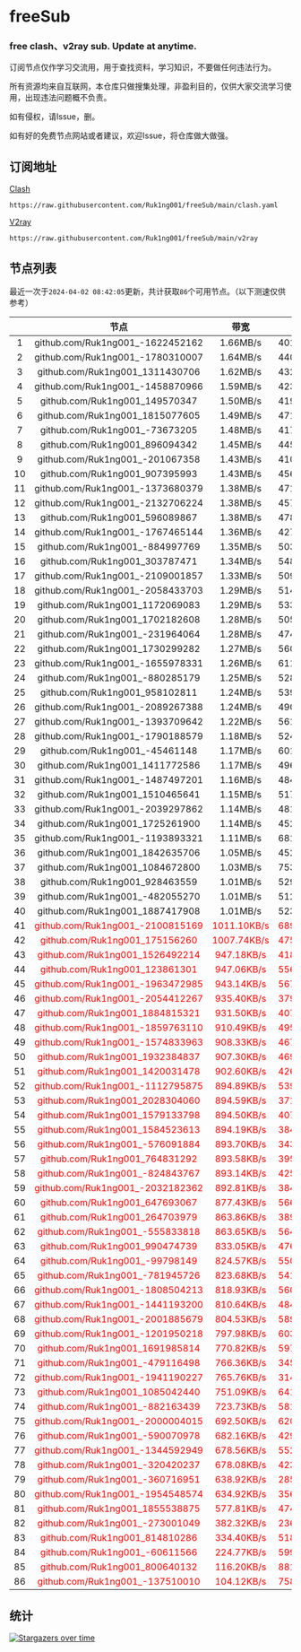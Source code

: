 # freeSub
### free clash、v2ray sub. Update at anytime.

订阅节点仅作学习交流用，用于查找资料，学习知识，不要做任何违法行为。

所有资源均来自互联网，本仓库只做搜集处理，非盈利目的，仅供大家交流学习使用，出现违法问题概不负责。

如有侵权，请Issue，删。

如有好的免费节点网站或者建议，欢迎Issue，将仓库做大做强。

## 订阅地址
[Clash](https://raw.githubusercontent.com/Ruk1ng001/freeSub/main/clash.yaml)
```
https://raw.githubusercontent.com/Ruk1ng001/freeSub/main/clash.yaml
```
[V2ray](https://raw.githubusercontent.com/Ruk1ng001/freeSub/main/v2ray)
```
https://raw.githubusercontent.com/Ruk1ng001/freeSub/main/v2ray
```

## 节点列表

最近一次于`2024-04-02 08:42:05`更新，共计获取`86`个可用节点。（以下测速仅供参考）

|  | 节点 | 带宽 | 延迟 |
|:-:|:--:|:--:|:--:|
 | 1 | github.com/Ruk1ng001_-1622452162 | 1.66MB/s | 401.00ms |
 | 2 | github.com/Ruk1ng001_-1780310007 | 1.64MB/s | 440.00ms |
 | 3 | github.com/Ruk1ng001_1311430706 | 1.62MB/s | 432.00ms |
 | 4 | github.com/Ruk1ng001_-1458870966 | 1.59MB/s | 423.00ms |
 | 5 | github.com/Ruk1ng001_149570347 | 1.50MB/s | 419.00ms |
 | 6 | github.com/Ruk1ng001_1815077605 | 1.49MB/s | 471.00ms |
 | 7 | github.com/Ruk1ng001_-73673205 | 1.48MB/s | 417.00ms |
 | 8 | github.com/Ruk1ng001_896094342 | 1.45MB/s | 445.00ms |
 | 9 | github.com/Ruk1ng001_-201067358 | 1.43MB/s | 410.00ms |
 | 10 | github.com/Ruk1ng001_907395993 | 1.43MB/s | 456.00ms |
 | 11 | github.com/Ruk1ng001_-1373680379 | 1.38MB/s | 471.00ms |
 | 12 | github.com/Ruk1ng001_-2132706224 | 1.38MB/s | 457.00ms |
 | 13 | github.com/Ruk1ng001_596089867 | 1.38MB/s | 478.00ms |
 | 14 | github.com/Ruk1ng001_-1767465144 | 1.36MB/s | 427.00ms |
 | 15 | github.com/Ruk1ng001_-884997769 | 1.35MB/s | 503.00ms |
 | 16 | github.com/Ruk1ng001_303787471 | 1.34MB/s | 548.00ms |
 | 17 | github.com/Ruk1ng001_-2109001857 | 1.33MB/s | 509.00ms |
 | 18 | github.com/Ruk1ng001_-2058433703 | 1.29MB/s | 514.00ms |
 | 19 | github.com/Ruk1ng001_1172069083 | 1.29MB/s | 533.00ms |
 | 20 | github.com/Ruk1ng001_1702182608 | 1.28MB/s | 505.00ms |
 | 21 | github.com/Ruk1ng001_-231964064 | 1.28MB/s | 474.00ms |
 | 22 | github.com/Ruk1ng001_1730299282 | 1.27MB/s | 560.00ms |
 | 23 | github.com/Ruk1ng001_-1655978331 | 1.26MB/s | 611.00ms |
 | 24 | github.com/Ruk1ng001_-880285179 | 1.25MB/s | 528.00ms |
 | 25 | github.com/Ruk1ng001_958102811 | 1.24MB/s | 539.00ms |
 | 26 | github.com/Ruk1ng001_-2089267388 | 1.24MB/s | 490.00ms |
 | 27 | github.com/Ruk1ng001_-1393709642 | 1.22MB/s | 561.00ms |
 | 28 | github.com/Ruk1ng001_-1790188579 | 1.18MB/s | 524.00ms |
 | 29 | github.com/Ruk1ng001_-45461148 | 1.17MB/s | 601.00ms |
 | 30 | github.com/Ruk1ng001_1411772586 | 1.17MB/s | 496.00ms |
 | 31 | github.com/Ruk1ng001_-1487497201 | 1.16MB/s | 484.00ms |
 | 32 | github.com/Ruk1ng001_1510465641 | 1.15MB/s | 517.00ms |
 | 33 | github.com/Ruk1ng001_-2039297862 | 1.14MB/s | 481.00ms |
 | 34 | github.com/Ruk1ng001_1725261900 | 1.14MB/s | 452.00ms |
 | 35 | github.com/Ruk1ng001_-1193893321 | 1.11MB/s | 681.00ms |
 | 36 | github.com/Ruk1ng001_1842635706 | 1.05MB/s | 452.00ms |
 | 37 | github.com/Ruk1ng001_1084672800 | 1.03MB/s | 753.00ms |
 | 38 | github.com/Ruk1ng001_928463559 | 1.01MB/s | 529.00ms |
 | 39 | github.com/Ruk1ng001_-482055270 | 1.01MB/s | 512.00ms |
 | 40 | github.com/Ruk1ng001_1887417908 | 1.01MB/s | 523.00ms |
 | 41 | <font color=red>github.com/Ruk1ng001_-2100815169</font> | <font color=red>1011.10KB/s</font> | <font color=red>689.00ms</font> |
 | 42 | <font color=red>github.com/Ruk1ng001_175156260</font> | <font color=red>1007.74KB/s</font> | <font color=red>475.00ms</font> |
 | 43 | <font color=red>github.com/Ruk1ng001_1526492214</font> | <font color=red>947.18KB/s</font> | <font color=red>418.00ms</font> |
 | 44 | <font color=red>github.com/Ruk1ng001_123861301</font> | <font color=red>947.06KB/s</font> | <font color=red>556.00ms</font> |
 | 45 | <font color=red>github.com/Ruk1ng001_-1963472985</font> | <font color=red>943.14KB/s</font> | <font color=red>567.00ms</font> |
 | 46 | <font color=red>github.com/Ruk1ng001_-2054412267</font> | <font color=red>935.40KB/s</font> | <font color=red>379.00ms</font> |
 | 47 | <font color=red>github.com/Ruk1ng001_1884815321</font> | <font color=red>931.50KB/s</font> | <font color=red>407.00ms</font> |
 | 48 | <font color=red>github.com/Ruk1ng001_-1859763110</font> | <font color=red>910.49KB/s</font> | <font color=red>495.00ms</font> |
 | 49 | <font color=red>github.com/Ruk1ng001_-1574833963</font> | <font color=red>908.33KB/s</font> | <font color=red>467.00ms</font> |
 | 50 | <font color=red>github.com/Ruk1ng001_1932384837</font> | <font color=red>907.30KB/s</font> | <font color=red>469.00ms</font> |
 | 51 | <font color=red>github.com/Ruk1ng001_1420031478</font> | <font color=red>902.60KB/s</font> | <font color=red>426.00ms</font> |
 | 52 | <font color=red>github.com/Ruk1ng001_-1112795875</font> | <font color=red>894.89KB/s</font> | <font color=red>539.00ms</font> |
 | 53 | <font color=red>github.com/Ruk1ng001_2028304060</font> | <font color=red>894.59KB/s</font> | <font color=red>371.00ms</font> |
 | 54 | <font color=red>github.com/Ruk1ng001_1579133798</font> | <font color=red>894.50KB/s</font> | <font color=red>407.00ms</font> |
 | 55 | <font color=red>github.com/Ruk1ng001_1584523613</font> | <font color=red>894.19KB/s</font> | <font color=red>384.00ms</font> |
 | 56 | <font color=red>github.com/Ruk1ng001_-576091884</font> | <font color=red>893.70KB/s</font> | <font color=red>343.00ms</font> |
 | 57 | <font color=red>github.com/Ruk1ng001_764831292</font> | <font color=red>893.58KB/s</font> | <font color=red>395.00ms</font> |
 | 58 | <font color=red>github.com/Ruk1ng001_-824843767</font> | <font color=red>893.14KB/s</font> | <font color=red>425.00ms</font> |
 | 59 | <font color=red>github.com/Ruk1ng001_-2032182362</font> | <font color=red>892.81KB/s</font> | <font color=red>384.00ms</font> |
 | 60 | <font color=red>github.com/Ruk1ng001_647693067</font> | <font color=red>877.43KB/s</font> | <font color=red>566.00ms</font> |
 | 61 | <font color=red>github.com/Ruk1ng001_264703979</font> | <font color=red>863.86KB/s</font> | <font color=red>389.00ms</font> |
 | 62 | <font color=red>github.com/Ruk1ng001_-555833818</font> | <font color=red>863.65KB/s</font> | <font color=red>564.00ms</font> |
 | 63 | <font color=red>github.com/Ruk1ng001_990474739</font> | <font color=red>833.05KB/s</font> | <font color=red>476.00ms</font> |
 | 64 | <font color=red>github.com/Ruk1ng001_-99798149</font> | <font color=red>824.57KB/s</font> | <font color=red>550.00ms</font> |
 | 65 | <font color=red>github.com/Ruk1ng001_-781945726</font> | <font color=red>823.68KB/s</font> | <font color=red>541.00ms</font> |
 | 66 | <font color=red>github.com/Ruk1ng001_-1808504213</font> | <font color=red>818.93KB/s</font> | <font color=red>560.00ms</font> |
 | 67 | <font color=red>github.com/Ruk1ng001_-1441193200</font> | <font color=red>810.64KB/s</font> | <font color=red>484.00ms</font> |
 | 68 | <font color=red>github.com/Ruk1ng001_-2001885679</font> | <font color=red>804.53KB/s</font> | <font color=red>589.00ms</font> |
 | 69 | <font color=red>github.com/Ruk1ng001_-1201950218</font> | <font color=red>797.98KB/s</font> | <font color=red>603.00ms</font> |
 | 70 | <font color=red>github.com/Ruk1ng001_1691985814</font> | <font color=red>770.82KB/s</font> | <font color=red>597.00ms</font> |
 | 71 | <font color=red>github.com/Ruk1ng001_-479116498</font> | <font color=red>766.36KB/s</font> | <font color=red>345.00ms</font> |
 | 72 | <font color=red>github.com/Ruk1ng001_-1941190227</font> | <font color=red>765.76KB/s</font> | <font color=red>314.00ms</font> |
 | 73 | <font color=red>github.com/Ruk1ng001_1085042440</font> | <font color=red>751.09KB/s</font> | <font color=red>641.00ms</font> |
 | 74 | <font color=red>github.com/Ruk1ng001_-882163439</font> | <font color=red>723.73KB/s</font> | <font color=red>581.00ms</font> |
 | 75 | <font color=red>github.com/Ruk1ng001_-2000004015</font> | <font color=red>692.50KB/s</font> | <font color=red>620.00ms</font> |
 | 76 | <font color=red>github.com/Ruk1ng001_-590070978</font> | <font color=red>682.16KB/s</font> | <font color=red>429.00ms</font> |
 | 77 | <font color=red>github.com/Ruk1ng001_-1344592949</font> | <font color=red>678.56KB/s</font> | <font color=red>552.00ms</font> |
 | 78 | <font color=red>github.com/Ruk1ng001_-320420237</font> | <font color=red>678.08KB/s</font> | <font color=red>423.00ms</font> |
 | 79 | <font color=red>github.com/Ruk1ng001_-360716951</font> | <font color=red>638.92KB/s</font> | <font color=red>285.00ms</font> |
 | 80 | <font color=red>github.com/Ruk1ng001_-1954548574</font> | <font color=red>634.92KB/s</font> | <font color=red>356.00ms</font> |
 | 81 | <font color=red>github.com/Ruk1ng001_1855538875</font> | <font color=red>577.81KB/s</font> | <font color=red>474.00ms</font> |
 | 82 | <font color=red>github.com/Ruk1ng001_-273001049</font> | <font color=red>382.32KB/s</font> | <font color=red>236.00ms</font> |
 | 83 | <font color=red>github.com/Ruk1ng001_814810286</font> | <font color=red>334.40KB/s</font> | <font color=red>518.00ms</font> |
 | 84 | <font color=red>github.com/Ruk1ng001_-60611566</font> | <font color=red>224.77KB/s</font> | <font color=red>599.00ms</font> |
 | 85 | <font color=red>github.com/Ruk1ng001_800640132</font> | <font color=red>116.20KB/s</font> | <font color=red>881.00ms</font> |
 | 86 | <font color=red>github.com/Ruk1ng001_-137510010</font> | <font color=red>104.12KB/s</font> | <font color=red>758.00ms</font> |


## 统计

[![Stargazers over time](https://starchart.cc/Ruk1ng001/freeSub.svg)](https://starchart.cc/Ruk1ng001/freeSub)
